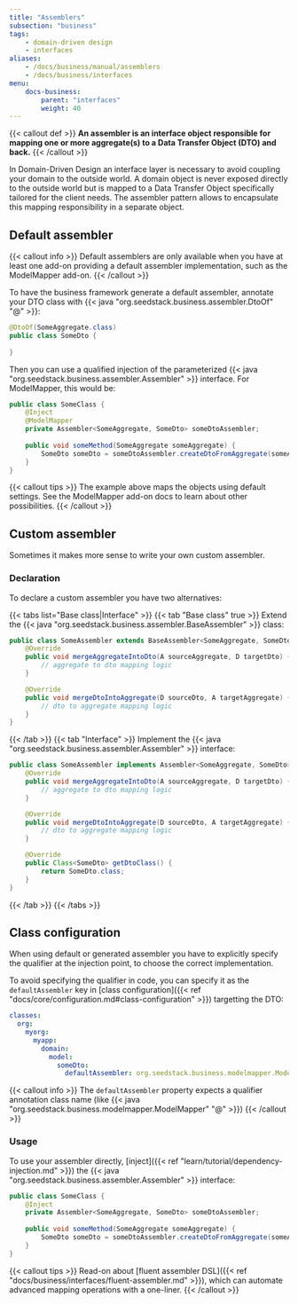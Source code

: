 ```yaml
---
title: "Assemblers"
subsection: "business"
tags:
    - domain-driven design
    - interfaces
aliases: 
    - /docs/business/manual/assemblers
    - /docs/business/interfaces    
menu:
    docs-business:
        parent: "interfaces"
        weight: 40
---
```


{{< callout def >}}
**An assembler is an interface object responsible for mapping one or more aggregate(s) to a Data Transfer Object (DTO) 
and back.**
{{< /callout >}}
<!--more-->

In Domain-Driven Design an interface layer is necessary to avoid coupling your domain to the outside world. A domain object
is never exposed directly to the outside world but is mapped to a Data Transfer Object specifically tailored for the client
needs. The assembler pattern allows to encapsulate this mapping responsibility in a separate object.

## Default assembler

{{< callout info >}}
Default assemblers are only available when you have at least one add-on providing a default assembler implementation, such
as the ModelMapper add-on.
{{< /callout >}}

To have the business framework generate a default assembler, annotate your DTO class with {{< java "org.seedstack.business.assembler.DtoOf" "@" >}}:

```java
@DtoOf(SomeAggregate.class)
public class SomeDto {
    
}
```

Then you can use a qualified injection of the parameterized {{< java "org.seedstack.business.assembler.Assembler" >}} interface.
For ModelMapper, this would be:

```java
public class SomeClass {
    @Inject
    @ModelMapper
    private Assembler<SomeAggregate, SomeDto> someDtoAssembler;
    
    public void someMethod(SomeAggregate someAggregate) {
        SomeDto someDto = someDtoAssembler.createDtoFromAggregate(someAggregate);
    }
}
``` 

{{< callout tips >}}
The example above maps the objects using default settings. See the ModelMapper add-on docs to learn about other possibilities.
{{< /callout >}}

## Custom assembler

Sometimes it makes more sense to write your own custom assembler. 

### Declaration

To declare a custom assembler you have two alternatives:

{{< tabs list="Base class|Interface" >}}
{{< tab "Base class" true >}}
Extend the {{< java "org.seedstack.business.assembler.BaseAssembler" >}} class:

```java
public class SomeAssembler extends BaseAssembler<SomeAggregate, SomeDto> {
    @Override
    public void mergeAggregateIntoDto(A sourceAggregate, D targetDto) {
        // aggregate to dto mapping logic
    }

    @Override
    public void mergeDtoIntoAggregate(D sourceDto, A targetAggregate) {
        // dto to aggregate mapping logic
    }
}
```

{{< /tab >}}
{{< tab "Interface" >}}
Implement the {{< java "org.seedstack.business.assembler.Assembler" >}} interface:

```java
public class SomeAssembler implements Assembler<SomeAggregate, SomeDto> {
    @Override
    public void mergeAggregateIntoDto(A sourceAggregate, D targetDto) {
        // aggregate to dto mapping logic
    }

    @Override
    public void mergeDtoIntoAggregate(D sourceDto, A targetAggregate) {
        // dto to aggregate mapping logic
    }

    @Override
    public Class<SomeDto> getDtoClass() {
        return SomeDto.class;
    }
}
```
{{< /tab >}}
{{< /tabs >}}

## Class configuration

When using default or generated assembler you have to explicitly specify the qualifier at the injection point, to choose
the correct implementation.

To avoid specifying the qualifier in code, you can specify it as the `defaultAssembler` key in
[class configuration]({{< ref "docs/core/configuration.md#class-configuration" >}}) targetting the DTO:

```yaml
classes:
  org:
    myorg:
      myapp:
        domain:
          model:
            someDto:
              defaultAssembler: org.seedstack.business.modelmapper.ModelMapper
```

{{< callout info >}}
The `defaultAssembler` property expects a qualifier annotation class name (like {{< java "org.seedstack.business.modelmapper.ModelMapper" "@" >}})
{{< /callout >}}

### Usage

To use your assembler directly, [inject]({{< ref "learn/tutorial/dependency-injection.md" >}}) the 
{{< java "org.seedstack.business.assembler.Assembler" >}} interface: 

```java
public class SomeClass {
    @Inject
    private Assembler<SomeAggregate, SomeDto> someDtoAssembler;
    
    public void someMethod(SomeAggregate someAggregate) {
        SomeDto someDto = someDtoAssembler.createDtoFromAggregate(someAggregate);
    }
}
```

{{< callout tips >}}
Read-on about [fluent assembler DSL]({{< ref "docs/business/interfaces/fluent-assembler.md" >}}), which can automate
advanced mapping operations with a one-liner.
{{< /callout >}}

